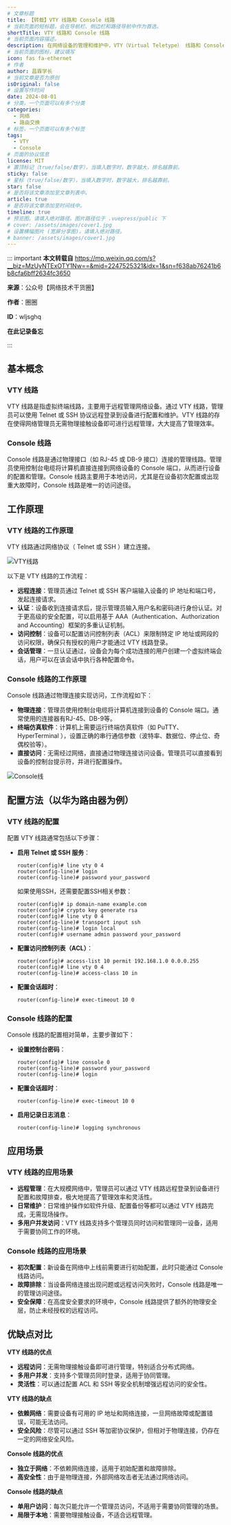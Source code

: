 ```yaml
---
# 文章标题
title: 【转载】VTY 线路和 Console 线路
# 当前页面的短标题，会在导航栏、侧边栏和路径导航中作为首选。
shortTitle: VTY 线路和 Console 线路
# 当前页面内容描述。
description: 在网络设备的管理和维护中，VTY（Virtual Teletype） 线路和 Console（控制台） 线路是两种重要的访问方式。它们在功能、用途、安全性等方面有显著的不同。本文将深入探讨这两种线路的特点、工作原理、配置方法、应用场景以及它们在网络管理中的具体作用。
# 当前页面的图标，建议填写
icon: fas fa-ethernet
# 作者
author: 昌霖学长
# 当前文章是否为原创
isOriginal: false
# 设置写作时间
date: 2024-08-01
# 分类，一个页面可以有多个分类
categories: 
  - 网络
  - 路由交换
# 标签，一个页面可以有多个标签
tags: 
  - VTY
  - Console
# 页面的协议信息
license: MIT 
# 置顶标记（true/false/数字），当填入数字时，数字越大，排名越靠前。
sticky: false
# 星标（true/false/数字），当填入数字时，数字越大，排名越靠前。
star: false
# 是否将该文章添加至文章列表中。
article: true
# 是否将该文章添加至时间线中。
timeline: true
# 预览图。请填入绝对路径。图片路径位于 .vuepress/public 下
# cover: /assets/images/cover1.jpg
# 设置横幅图片 (宽屏分享图)，请填入绝对路径。
# banner: /assets/images/cover1.jpg
---
```


::: important
**本文转载自** https://mp.weixin.qq.com/s?__biz=MzUyNTExOTY1Nw==&mid=2247525321&idx=1&sn=f638ab76241b6b8cfa6bff2634fc3650

**来源**：公众号【网络技术干货圈】

**作者**：圈圈

**ID**：wljsghq

**在此记录备忘**

:::

## 基本概念

### VTY 线路

VTY 线路是指虚拟终端线路，主要用于远程管理网络设备。通过 VTY 线路，管理员可以使用 Telnet 或 SSH 协议远程登录到设备进行配置和维护。VTY 线路的存在使得网络管理员无需物理接触设备即可进行远程管理，大大提高了管理效率。

### Console 线路

Console 线路是通过物理接口（如 RJ-45 或 DB-9 接口）连接的管理线路。管理员使用控制台电缆将计算机直接连接到网络设备的 Console 端口，从而进行设备的配置和管理。Console 线路主要用于本地访问，尤其是在设备初次配置或出现重大故障时，Console 线路是唯一的访问途径。

## 工作原理

### VTY 线路的工作原理

VTY 线路通过网络协议（ Telnet 或 SSH ）建立连接。

![VTY线路](/assets/postsimages/2024-08-01-VTY线路和Console线路/01-VTY线路.png)

以下是 VTY 线路的工作流程：

- **远程连接**：管理员通过 Telnet 或 SSH 客户端输入设备的 IP 地址和端口号，发起连接请求。
- **认证**：设备收到连接请求后，提示管理员输入用户名和密码进行身份认证。对于更高级的安全配置，可以启用基于 AAA（Authentication、Authorization and Accounting）框架的多重认证机制。
- **访问控制**：设备可以配置访问控制列表（ACL）来限制特定 IP 地址或网段的访问权限，确保只有授权的用户才能通过 VTY 线路登录。
- **会话管理**：一旦认证通过，设备会为每个成功连接的用户创建一个虚拟终端会话，用户可以在该会话中执行各种配置命令。

### Console 线路的工作原理

Console 线路通过物理连接实现访问，工作流程如下：

- **物理连接**：管理员使用控制台电缆将计算机连接到设备的 Console 端口。通常使用的连接器有RJ-45、DB-9等。
- **终端仿真软件**：计算机上需要运行终端仿真软件（如 PuTTY、HyperTerminal ），设置正确的串行通信参数（波特率、数据位、停止位、奇偶校验等）。
- **直接访问**：无需经过网络，直接通过物理连接访问设备。管理员可以直接看到设备的控制台提示符，并进行配置操作。

![Console线](/assets/postsimages/2024-08-01-VTY线路和Console线路/02-Console线.png)

## 配置方法（以华为路由器为例）

### VTY 线路的配置

配置 VTY 线路通常包括以下步骤：

- **启用 Telnet 或 SSH 服务**：
    
    ```shellsession title="Huawei VRP Console"
    router(config)# line vty 0 4
    router(config-line)# login
    router(config-line)# password your_password
    ```
    
    如果使用SSH，还需要配置SSH相关参数：
    
    ```shellsession title="Huawei VRP Console"
    router(config)# ip domain-name example.com
    router(config)# crypto key generate rsa
    router(config)# line vty 0 4
    router(config-line)# transport input ssh
    router(config-line)# login local
    router(config)# username admin password your_password
    ```
    
- **配置访问控制列表（ACL）**：
    
    ```shellsession title="Huawei VRP Console"
    router(config)# access-list 10 permit 192.168.1.0 0.0.0.255
    router(config)# line vty 0 4
    router(config-line)# access-class 10 in
    ```
    
- **配置会话超时**：
    
    ```shellsession title="Huawei VRP Console"
    router(config-line)# exec-timeout 10 0
    ```
    

### Console 线路的配置

Console 线路的配置相对简单，主要步骤如下：

- **设置控制台密码**：
    
    ```shellsession title="Huawei VRP Console"
    router(config)# line console 0
    router(config-line)# password your_password
    router(config-line)# login
    ```
    
- **配置会话超时**：
    
    ```shellsession title="Huawei VRP Console"
    router(config-line)# exec-timeout 10 0
    ```
    
- **启用记录日志消息**：
    
    ```shellsession title="Huawei VRP Console"
    router(config-line)# logging synchronous
    ```
    

## 应用场景

### VTY 线路的应用场景

- **远程管理**：在大规模网络中，管理员可以通过 VTY 线路远程登录到设备进行配置和故障排查，极大地提高了管理效率和灵活性。
- **日常维护**：日常维护操作如软件升级、配置备份等都可以通过 VTY 线路完成，无需现场操作。
- **多用户并发访问**：VTY 线路支持多个管理员同时访问和管理同一设备，适用于需要协同工作的环境。

### Console 线路的应用场景

- **初次配置**：新设备在网络中上线前需要进行初始配置，此时只能通过 Console 线路访问。
- **故障排除**：当设备网络连接出现问题或远程访问失败时，Console 线路是唯一的管理访问途径。
- **安全保障**：在高度安全要求的环境中，Console 线路提供了额外的物理安全层，防止未经授权的远程访问。

## 优缺点对比

**VTY 线路的优点**

- **远程访问**：无需物理接触设备即可进行管理，特别适合分布式网络。
- **多用户并发**：支持多个管理员同时登录，适用于协同管理。
- **灵活性**：可以通过配置 ACL 和 SSH 等安全机制增强远程访问的安全性。

**VTY 线路的缺点**

- **依赖网络**：需要设备有可用的 IP 地址和网络连接，一旦网络故障或配置错误，可能无法访问。
- **安全风险**：尽管可以通过 SSH 等加密协议保护，但相对于物理连接，仍存在一定的网络安全风险。

**Console 线路的优点**

- **独立于网络**：不依赖网络连接，适用于初始配置和故障排除。
- **高安全性**：由于是物理连接，外部网络攻击者无法通过网络访问。

**Console 线路的缺点**

- **单用户访问**：每次只能允许一个管理员访问，不适用于需要协同管理的场景。
- **局限于本地**：需要物理接触设备，不适合远程管理。
